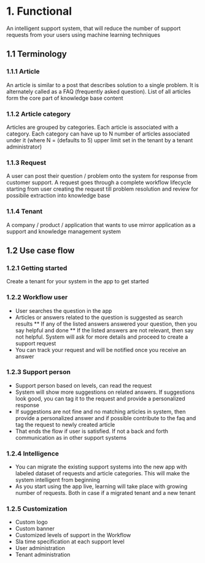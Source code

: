 # 1. Functional

An intelligent support system, that will reduce the number of support requests from your users using machine learning techniques

## 1.1 Terminology

### 1.1.1 Article
An article is similar to a post that describes solution to a single problem. It is alternately called as a FAQ (frequently asked question). List of all articles form the core part of knowledge base content

### 1.1.2 Article category
Articles are grouped by categories. Each article is associated with a category. Each category can have up to N number of articles associated under it (where N = (defaults to 5) upper limit set in the tenant by a tenant administrator)

### 1.1.3 Request
A user can post their question / problem onto the system for response from customer support. A request goes through a complete workflow lifecycle starting from user creating the request till problem resolution and review for possibile extraction into knowledge base

### 1.1.4 Tenant
A company / product / application that wants to use mirror application as a support and knowledge management system

## 1.2 Use case flow

### 1.2.1 Getting started
Create a tenant for your system in the app to get started

### 1.2.2 Workflow user
* User searches the question in the app
* Articles or answers related to the question is suggested as search results
** If any of the listed answers answered your question, then you say helpful and done
** If the listed answers are not relevant, then say not helpful. System will ask for more details and proceed to create a support request
* You can track your request and will be notified once you receive an answer 

### 1.2.3 Support person
* Support person based on levels, can read the request
* System will show more suggestions on related answers. If suggestions look good, you can tag it to the request and provide a personalized response 
* If suggestions are not fine and no matching articles in system, then provide a personalized answer and if possible contribute to the faq and tag the request to newly created article
* That ends the flow if user is satisfied. If not a back and forth communication as in other support systems 

### 1.2.4 Intelligence
* You can migrate the existing support systems into the new app with labeled dataset of requests and article categories. This will make the system intelligent from beginning
* As you start using the app live, learning will take place with growing number of requests. Both in case if a migrated tenant and a new tenant 

### 1.2.5 Customization
* Custom logo
* Custom banner
* Customized levels of support in the Workflow 
* Sla time specification at each support level
* User administration
* Tenant administration 
